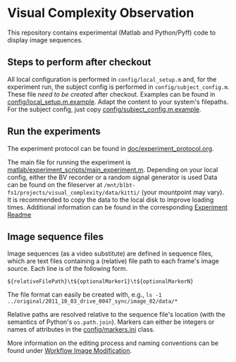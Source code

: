 # Visual Complexity Observation

This repository contains experimental (Matlab and Python/Pyff) code to display image sequences.

## Steps to perform after checkout

All local configuration is performed in ``config/local_setup.m`` and, for the experiment run, the subject config is performed in ``config/subject_config.m``.
These file *need to be created* after checkout.
Examples can be found in [config/local_setup.m.example](config/local_setup.m.example). Adapt the content to your system's filepaths.
For the subject config, just copy [config/subject_config.m.example](config/subject_config.m.example).


## Run the experiments

The experiment protocol can be found in [doc/experiment_protocol.org](doc/experiment_protocol.org).

The main file for running the experiment is [matlab/experiment_scripts/main_experiment.m](matlab/experiment_scripts/main_experiment.m). Depending on your local config, either the BV recorder or a random signal generator is used
Data can be found on the fileserver at ``/mnt/blbt-fs1/projects/visual_complexity/data/kitti/`` (your mountpoint may vary). It is recommended to copy the data to the local disk to improve loading times.
Additional information can be found in the corresponding [Experiment Readme](matlab/experiment_scripts/Readme.md)

## Image sequence files

Image sequences (as a video substitute) are defined in sequence files, which are text files containing a (relative) file path to each frame's image source.
Each line is of the following form.

```
${relativeFilePath}\t${optionalMarker1}\t${optionalMarkerN}
```

The file format can easily be created with, e.g., ``ls -1 ../original/2011_10_03_drive_0047_sync/image_02/data/*``

Relative paths are resolved relative to the sequence file's location (with the semantics of Python's ``os.path.join``).
Markers can either be integers or names of attributes in the [config/markers.ini](config/markers.ini) class.

More information on the editing process and naming conventions can be found under [Workflow Image Modification](doc/workflow_image_modification.md).
